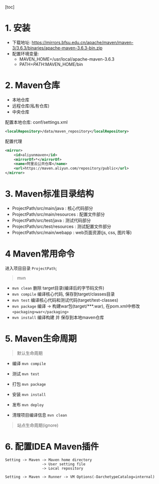 [toc]

# 1. 安装
- 下载地址: https://mirrors.bfsu.edu.cn/apache/maven/maven-3/3.6.3/binaries/apache-maven-3.6.3-bin.zip
- 配置环境变量:
  - MAVEN_HOME=/usr/local/apache-maven-3.6.3
  - PATH=$PATH:$MAVEN_HOME/bin

# 2. Maven仓库

- 本地仓库
- 远程仓库(私有仓库)
- 中央仓库

配置本地仓库: conf/settings.xml
```xml
<localRepository>/data/maven_repository</localRepository>
```

配置代理

```xml
<mirror>
    <id>aliyunmaven</id>
    <mirrorOf>*</mirrorOf>
    <name>阿里云公共仓库</name>
    <url>https://maven.aliyun.com/repository/public</url>
</mirror>
```



# 3. Maven标准目录结构

- ProjectPath/src/main/java : 核心代码部分
- ProjectPath/src/main/resources : 配置文件部分
- ProjectPath/src/test/java : 测试代码部分
- ProjectPath/src/test/resources : 测试配置文件部分
- ProjectPath/src/main/webapp : web页面资源(js, css, 图片等)

# 4 Maven常用命令

进入项目目录 `ProjectPath`;

> mvn

- `mvn clean` 删除 target目录(编译后的字节码文件)
- `mvn compile` 编译核心代码, 保存到target/classes目录
- `mvn test` 编译核心代码和测试代码(target/test-classes)
- `mvn package` 编译 -> 构建war包(target/***.war), 在pom.xml中修改`<packaging>war</packaging>`
- `mvn install` 编译构建 并 保存到本地maven仓库

# 5. Maven生命周期

> 默认生命周期


- 编译 `mvn compile`
- 测试 `mvn test`
- 打包 `mvn package`
- 安装 `mvn install`
- 发布 `mvn deploy`


- 清理项目编译信息 `mvn clean`


> 站点生命周期(ignore)

# 6. 配置IDEA Maven插件
```
Setting -> Maven -> Maven home directory
                 -> User setting file
                 -> Local repository

Setting -> Maven -> Runner -> VM Options(-DarchetypeCatalog=internal)
```